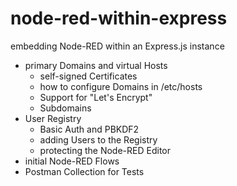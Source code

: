 # node-red-within-express #

embedding Node-RED within an Express.js instance


* primary Domains and virtual Hosts
  * self-signed Certificates
  * how to configure Domains in /etc/hosts
  * Support for "Let's Encrypt"
  * Subdomains
* User Registry
  * Basic Auth and PBKDF2
  * adding Users to the Registry
  * protecting the Node-RED Editor
* initial Node-RED Flows
* Postman Collection for Tests


